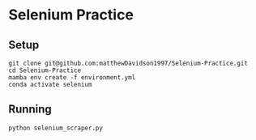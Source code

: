 # Selenium Practice

## Setup

```shell
git clone git@github.com:matthewDavidson1997/Selenium-Practice.git
cd Selenium-Practice
mamba env create -f environment.yml
conda activate selenium
```

## Running

```shell
python selenium_scraper.py
```
